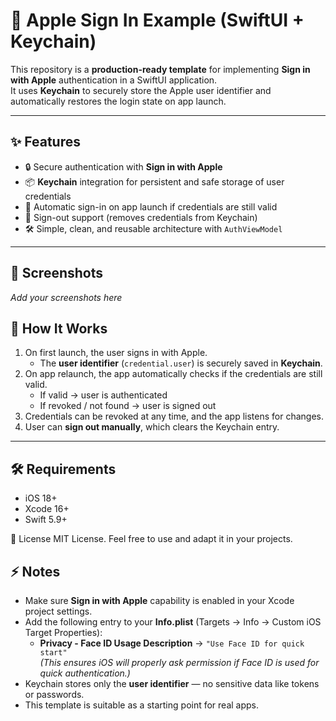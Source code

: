 # 🍎 Apple Sign In Example (SwiftUI + Keychain)

This repository is a **production-ready template** for implementing **Sign in with Apple** authentication in a SwiftUI application.  
It uses **Keychain** to securely store the Apple user identifier and automatically restores the login state on app launch.

---

## ✨ Features
- 🔒 Secure authentication with **Sign in with Apple**  
- 📦 **Keychain** integration for persistent and safe storage of user credentials  
- 🔄 Automatic sign-in on app launch if credentials are still valid  
- 🚪 Sign-out support (removes credentials from Keychain)  
- 🛠 Simple, clean, and reusable architecture with `AuthViewModel`  

---

## 📸 Screenshots
_Add your screenshots here_

## 🚀 How It Works
1. On first launch, the user signs in with Apple.  
   - The **user identifier** (`credential.user`) is securely saved in **Keychain**.  
2. On app relaunch, the app automatically checks if the credentials are still valid.  
   - If valid → user is authenticated  
   - If revoked / not found → user is signed out  
3. Credentials can be revoked at any time, and the app listens for changes.  
4. User can **sign out manually**, which clears the Keychain entry.  

---

## 🛠 Requirements
- iOS 18+  
- Xcode 16+  
- Swift 5.9+  

📜 License
MIT License. Feel free to use and adapt it in your projects.

## ⚡ Notes
- Make sure **Sign in with Apple** capability is enabled in your Xcode project settings.  
- Add the following entry to your **Info.plist** (Targets → Info → Custom iOS Target Properties):
  - **Privacy - Face ID Usage Description** → `"Use Face ID for quick start"`  
  _(This ensures iOS will properly ask permission if Face ID is used for quick authentication.)_
- Keychain stores only the **user identifier** — no sensitive data like tokens or passwords.  
- This template is suitable as a starting point for real apps.
